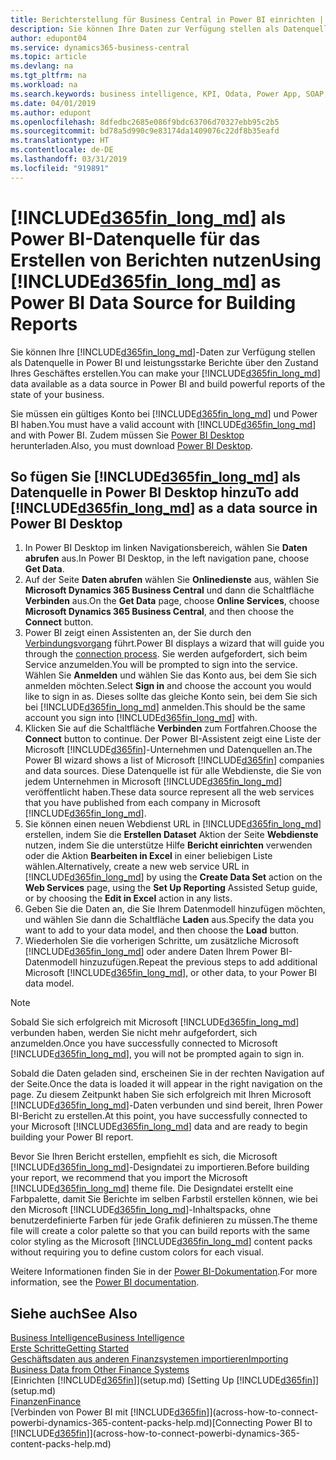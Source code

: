 ```yaml
---
title: Berichterstellung für Business Central in Power BI einrichten | Microsoft Docs
description: Sie können Ihre Daten zur Verfügung stellen als Datenquelle in Power BI und leistungsstarke Berichte über den Zustand Ihres Geschäftes erstellen.
author: edupont04
ms.service: dynamics365-business-central
ms.topic: article
ms.devlang: na
ms.tgt_pltfrm: na
ms.workload: na
ms.search.keywords: business intelligence, KPI, Odata, Power App, SOAP, analysis
ms.date: 04/01/2019
ms.author: edupont
ms.openlocfilehash: 8dfedbc2685e086f9bdc63706d70327ebb95c2b5
ms.sourcegitcommit: bd78a5d990c9e83174da1409076c22df8b35eafd
ms.translationtype: HT
ms.contentlocale: de-DE
ms.lasthandoff: 03/31/2019
ms.locfileid: "919891"
---
```

# <a name="using-included365finlongmdincludesd365finlongmdmd-as-power-bi-data-source-for-building-reports"></a><span data-ttu-id="cf2d7-103">[!INCLUDE[d365fin_long_md](includes/d365fin_long_md.md)] als Power BI-Datenquelle für das Erstellen von Berichten nutzen</span><span class="sxs-lookup"><span data-stu-id="cf2d7-103">Using [!INCLUDE[d365fin_long_md](includes/d365fin_long_md.md)] as Power BI Data Source for Building Reports</span></span>
<span data-ttu-id="cf2d7-104">Sie können Ihre [!INCLUDE[d365fin_long_md](includes/d365fin_long_md.md)]-Daten zur Verfügung stellen als Datenquelle in Power BI und leistungsstarke Berichte über den Zustand Ihres Geschäftes erstellen.</span><span class="sxs-lookup"><span data-stu-id="cf2d7-104">You can make your [!INCLUDE[d365fin_long_md](includes/d365fin_long_md.md)] data available as a data source in Power BI and build powerful reports of the state of your business.</span></span>  

<span data-ttu-id="cf2d7-105">Sie müssen ein gültiges Konto bei [!INCLUDE[d365fin_long_md](includes/d365fin_long_md.md)] und Power BI haben.</span><span class="sxs-lookup"><span data-stu-id="cf2d7-105">You must have a valid account with [!INCLUDE[d365fin_long_md](includes/d365fin_long_md.md)] and with Power BI.</span></span> <span data-ttu-id="cf2d7-106">Zudem müssen Sie [Power BI Desktop](https://powerbi.microsoft.com/en-us/desktop/) herunterladen.</span><span class="sxs-lookup"><span data-stu-id="cf2d7-106">Also, you must download [Power BI Desktop](https://powerbi.microsoft.com/en-us/desktop/).</span></span>  

## <a name="to-add-included365finlongmdincludesd365finlongmdmd-as-a-data-source-in-power-bi-desktop"></a><span data-ttu-id="cf2d7-107">So fügen Sie [!INCLUDE[d365fin_long_md](includes/d365fin_long_md.md)] als Datenquelle in Power BI Desktop hinzu</span><span class="sxs-lookup"><span data-stu-id="cf2d7-107">To add [!INCLUDE[d365fin_long_md](includes/d365fin_long_md.md)] as a data source in Power BI Desktop</span></span>
1. <span data-ttu-id="cf2d7-108">In Power BI Desktop im linken Navigationsbereich, wählen Sie **Daten abrufen** aus.</span><span class="sxs-lookup"><span data-stu-id="cf2d7-108">In Power BI Desktop, in the left navigation pane, choose **Get Data**.</span></span>
2. <span data-ttu-id="cf2d7-109">Auf der Seite **Daten abrufen** wählen Sie **Onlinedienste** aus, wählen Sie **Microsoft Dynamics 365 Business Central** und dann die Schaltfläche **Verbinden** aus.</span><span class="sxs-lookup"><span data-stu-id="cf2d7-109">On the **Get Data** page, choose **Online Services**, choose **Microsoft Dynamics 365 Business Central**, and then choose the **Connect** button.</span></span>
3. <span data-ttu-id="cf2d7-110">Power BI zeigt einen Assistenten an, der Sie durch den [Verbindungsvorgang](across-how-to-connect-powerbi-dynamics-365-content-packs-help.md) führt.</span><span class="sxs-lookup"><span data-stu-id="cf2d7-110">Power BI displays a wizard that will guide you through the [connection process](across-how-to-connect-powerbi-dynamics-365-content-packs-help.md).</span></span> <span data-ttu-id="cf2d7-111">Sie werden aufgefordert, sich beim Service anzumelden.</span><span class="sxs-lookup"><span data-stu-id="cf2d7-111">You will be prompted to sign into the service.</span></span> <span data-ttu-id="cf2d7-112">Wählen Sie **Anmelden** und wählen Sie das Konto aus, bei dem Sie sich anmelden möchten.</span><span class="sxs-lookup"><span data-stu-id="cf2d7-112">Select **Sign in** and choose the account you would like to sign in as.</span></span> <span data-ttu-id="cf2d7-113">Dieses sollte das gleiche Konto sein, bei dem Sie sich bei [!INCLUDE[d365fin_long_md](includes/d365fin_long_md.md)] anmelden.</span><span class="sxs-lookup"><span data-stu-id="cf2d7-113">This should be the same account you sign into [!INCLUDE[d365fin_long_md](includes/d365fin_long_md.md)] with.</span></span>
4. <span data-ttu-id="cf2d7-114">Klicken Sie auf die Schaltfläche **Verbinden** zum Fortfahren.</span><span class="sxs-lookup"><span data-stu-id="cf2d7-114">Choose the **Connect** button to continue.</span></span> <span data-ttu-id="cf2d7-115">Der Power BI-Assistent zeigt eine Liste der Microsoft [!INCLUDE[d365fin](includes/d365fin_md.md)]-Unternehmen und Datenquellen an.</span><span class="sxs-lookup"><span data-stu-id="cf2d7-115">The Power BI wizard shows a list of Microsoft [!INCLUDE[d365fin](includes/d365fin_md.md)] companies and data sources.</span></span> <span data-ttu-id="cf2d7-116">Diese Datenquelle ist für alle Webdienste, die Sie von jedem Unternehmen in Microsoft [!INCLUDE[d365fin_long_md](includes/d365fin_long_md.md)] veröffentlicht haben.</span><span class="sxs-lookup"><span data-stu-id="cf2d7-116">These data source represent all the web services that you have published from each company in Microsoft [!INCLUDE[d365fin_long_md](includes/d365fin_long_md.md)].</span></span>
5. <span data-ttu-id="cf2d7-117">Sie können einen neuen Webdienst URL in [!INCLUDE[d365fin_long_md](includes/d365fin_long_md.md)] erstellen, indem Sie die **Erstellen Dataset** Aktion der Seite **Webdienste** nutzen, indem Sie die unterstütze Hilfe **Bericht einrichten** verwenden oder die Aktion **Bearbeiten in Excel** in einer beliebigen Liste wählen.</span><span class="sxs-lookup"><span data-stu-id="cf2d7-117">Alternatively, create a new web service URL in [!INCLUDE[d365fin_long_md](includes/d365fin_long_md.md)] by using the **Create Data Set** action on the **Web Services** page, using the **Set Up Reporting** Assisted Setup guide, or by choosing the **Edit in Excel** action in any lists.</span></span>
6. <span data-ttu-id="cf2d7-118">Geben Sie die Daten an, die Sie Ihrem Datenmodell hinzufügen möchten, und wählen Sie dann die Schaltfläche **Laden** aus.</span><span class="sxs-lookup"><span data-stu-id="cf2d7-118">Specify the data you want to add to your data model, and then choose the **Load** button.</span></span>
7. <span data-ttu-id="cf2d7-119">Wiederholen Sie die vorherigen Schritte, um zusätzliche Microsoft [!INCLUDE[d365fin_long_md](includes/d365fin_long_md.md)] oder andere Daten Ihrem Power BI-Datenmodell hinzuzufügen.</span><span class="sxs-lookup"><span data-stu-id="cf2d7-119">Repeat the previous steps to add additional Microsoft [!INCLUDE[d365fin_long_md](includes/d365fin_long_md.md)], or other data, to your Power BI data model.</span></span>

> [!NOTE]  
> <span data-ttu-id="cf2d7-120">Sobald Sie sich erfolgreich mit Microsoft [!INCLUDE[d365fin_long_md](includes/d365fin_long_md.md)] verbunden haben, werden Sie nicht mehr aufgefordert, sich anzumelden.</span><span class="sxs-lookup"><span data-stu-id="cf2d7-120">Once you have successfully connected to Microsoft [!INCLUDE[d365fin_long_md](includes/d365fin_long_md.md)], you will not be prompted again to sign in.</span></span>

<span data-ttu-id="cf2d7-121">Sobald die Daten geladen sind, erscheinen Sie in der rechten Navigation auf der Seite.</span><span class="sxs-lookup"><span data-stu-id="cf2d7-121">Once the data is loaded it will appear in the right navigation on the page.</span></span> <span data-ttu-id="cf2d7-122">Zu diesem Zeitpunkt haben Sie sich erfolgreich mit Ihren Microsoft [!INCLUDE[d365fin_long_md](includes/d365fin_long_md.md)]-Daten verbunden und sind bereit, Ihren Power BI-Bericht zu erstellen.</span><span class="sxs-lookup"><span data-stu-id="cf2d7-122">At this point, you have successfully connected to your Microsoft [!INCLUDE[d365fin_long_md](includes/d365fin_long_md.md)] data and are ready to begin building your Power BI report.</span></span> 

<span data-ttu-id="cf2d7-123">Bevor Sie Ihren Bericht erstellen, empfiehlt es sich, die Microsoft [!INCLUDE[d365fin_long_md](includes/d365fin_long_md.md)]-Designdatei zu importieren.</span><span class="sxs-lookup"><span data-stu-id="cf2d7-123">Before building your report, we recommend that you import the Microsoft [!INCLUDE[d365fin_long_md](includes/d365fin_long_md.md)] theme file.</span></span>  <span data-ttu-id="cf2d7-124">Die Designdatei erstellt eine Farbpalette, damit Sie Berichte im selben Farbstil erstellen können, wie bei den Microsoft [!INCLUDE[d365fin_long_md](includes/d365fin_long_md.md)]-Inhaltspacks, ohne benutzerdefinierte Farben für jede Grafik definieren zu müssen.</span><span class="sxs-lookup"><span data-stu-id="cf2d7-124">The theme file will create a color palette so that you can build reports with the same color styling as the Microsoft [!INCLUDE[d365fin_long_md](includes/d365fin_long_md.md)] content packs without requiring you to define custom colors for each visual.</span></span>

<span data-ttu-id="cf2d7-125">Weitere Informationen finden Sie in der [Power BI-Dokumentation](https://powerbi.microsoft.com/documentation/powerbi-landing-page/).</span><span class="sxs-lookup"><span data-stu-id="cf2d7-125">For more information, see the [Power BI documentation](https://powerbi.microsoft.com/documentation/powerbi-landing-page/).</span></span>

## <a name="see-also"></a><span data-ttu-id="cf2d7-126">Siehe auch</span><span class="sxs-lookup"><span data-stu-id="cf2d7-126">See Also</span></span>
[<span data-ttu-id="cf2d7-127">Business Intelligence</span><span class="sxs-lookup"><span data-stu-id="cf2d7-127">Business Intelligence</span></span>](bi.md)  
[<span data-ttu-id="cf2d7-128">Erste Schritte</span><span class="sxs-lookup"><span data-stu-id="cf2d7-128">Getting Started</span></span>](product-get-started.md)  
[<span data-ttu-id="cf2d7-129">Geschäftsdaten aus anderen Finanzsystemen importieren</span><span class="sxs-lookup"><span data-stu-id="cf2d7-129">Importing Business Data from Other Finance Systems</span></span>](across-import-data-configuration-packages.md)  
<span data-ttu-id="cf2d7-130">[Einrichten [!INCLUDE[d365fin](includes/d365fin_md.md)]](setup.md) </span><span class="sxs-lookup"><span data-stu-id="cf2d7-130">[Setting Up [!INCLUDE[d365fin](includes/d365fin_md.md)]](setup.md) </span></span>  
[<span data-ttu-id="cf2d7-131">Finanzen</span><span class="sxs-lookup"><span data-stu-id="cf2d7-131">Finance</span></span>](finance.md)  
<span data-ttu-id="cf2d7-132">[Verbinden von Power BI mit [!INCLUDE[d365fin](includes/d365fin_md.md)]](across-how-to-connect-powerbi-dynamics-365-content-packs-help.md)</span><span class="sxs-lookup"><span data-stu-id="cf2d7-132">[Connecting Power BI to [!INCLUDE[d365fin](includes/d365fin_md.md)]](across-how-to-connect-powerbi-dynamics-365-content-packs-help.md)</span></span>  

